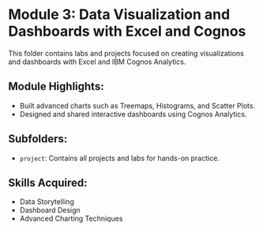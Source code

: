 # Module 3: Data Visualization and Dashboards with Excel and Cognos

This folder contains labs and projects focused on creating visualizations and dashboards with Excel and IBM Cognos Analytics.

## Module Highlights:
- Built advanced charts such as Treemaps, Histograms, and Scatter Plots.
- Designed and shared interactive dashboards using Cognos Analytics.

## Subfolders:
- `project`: Contains all projects and labs for hands-on practice.

## Skills Acquired:
- Data Storytelling
- Dashboard Design
- Advanced Charting Techniques

